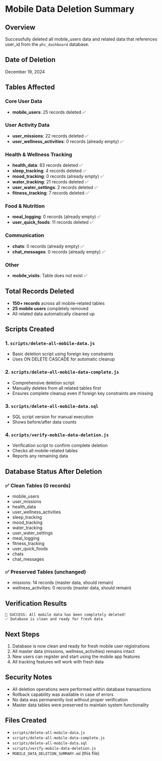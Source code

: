 # Mobile Data Deletion Summary

## Overview
Successfully deleted all mobile_users data and related data that references user_id from the `phc_dashboard` database.

## Date of Deletion
December 19, 2024

## Tables Affected

### Core User Data
- **mobile_users**: 25 records deleted ✅

### User Activity Data
- **user_missions**: 22 records deleted ✅
- **user_wellness_activities**: 0 records (already empty) ✅

### Health & Wellness Tracking
- **health_data**: 83 records deleted ✅
- **sleep_tracking**: 4 records deleted ✅
- **mood_tracking**: 0 records (already empty) ✅
- **water_tracking**: 21 records deleted ✅
- **user_water_settings**: 2 records deleted ✅
- **fitness_tracking**: 7 records deleted ✅

### Food & Nutrition
- **meal_logging**: 0 records (already empty) ✅
- **user_quick_foods**: 11 records deleted ✅

### Communication
- **chats**: 0 records (already empty) ✅
- **chat_messages**: 0 records (already empty) ✅

### Other
- **mobile_visits**: Table does not exist ✅

## Total Records Deleted
- **150+ records** across all mobile-related tables
- **25 mobile users** completely removed
- All related data automatically cleaned up

## Scripts Created

### 1. `scripts/delete-all-mobile-data.js`
- Basic deletion script using foreign key constraints
- Uses ON DELETE CASCADE for automatic cleanup

### 2. `scripts/delete-all-mobile-data-complete.js`
- Comprehensive deletion script
- Manually deletes from all related tables first
- Ensures complete cleanup even if foreign key constraints are missing

### 3. `scripts/delete-all-mobile-data.sql`
- SQL script version for manual execution
- Shows before/after data counts

### 4. `scripts/verify-mobile-data-deletion.js`
- Verification script to confirm complete deletion
- Checks all mobile-related tables
- Reports any remaining data

## Database Status After Deletion

### ✅ Clean Tables (0 records)
- mobile_users
- user_missions
- health_data
- user_wellness_activities
- sleep_tracking
- mood_tracking
- water_tracking
- user_water_settings
- meal_logging
- fitness_tracking
- user_quick_foods
- chats
- chat_messages

### ✅ Preserved Tables (unchanged)
- missions: 14 records (master data, should remain)
- wellness_activities: 0 records (master data, should remain)

## Verification Results
```
🎉 SUCCESS: All mobile data has been completely deleted!
✅ Database is clean and ready for fresh data
```

## Next Steps
1. Database is now clean and ready for fresh mobile user registrations
2. All master data (missions, wellness_activities) remains intact
3. New users can register and start using the mobile app features
4. All tracking features will work with fresh data

## Security Notes
- All deletion operations were performed within database transactions
- Rollback capability was available in case of errors
- No data was permanently lost without proper verification
- Master data tables were preserved to maintain system functionality

## Files Created
- `scripts/delete-all-mobile-data.js`
- `scripts/delete-all-mobile-data-complete.js`
- `scripts/delete-all-mobile-data.sql`
- `scripts/verify-mobile-data-deletion.js`
- `MOBILE_DATA_DELETION_SUMMARY.md` (this file)
